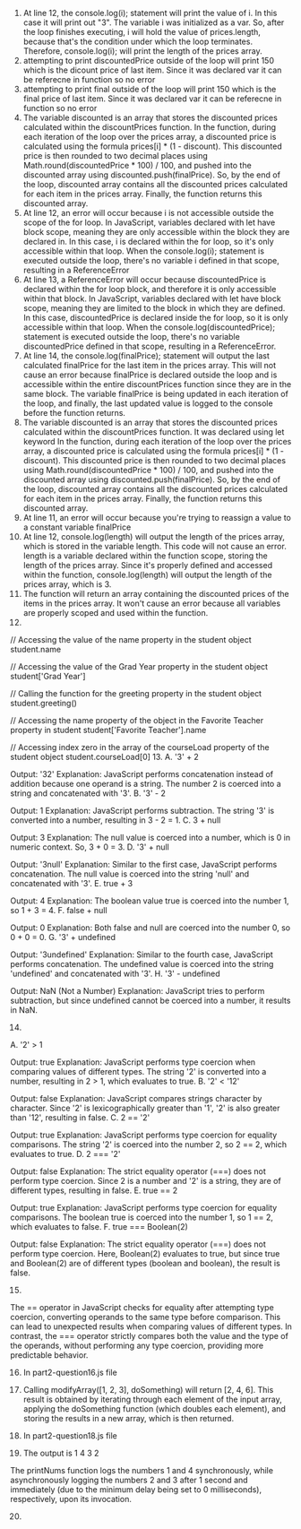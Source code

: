 1. At line 12, the console.log(i); statement will print the value of i. In this case it will print out "3". The variable i was initialized as a var. So, after the loop finishes executing, i will hold the value of prices.length, because that's the condition under which the loop terminates. Therefore, console.log(i); will print the length of the prices array. 
2.  attempting to print discountedPrice outside of the loop will print 150 which is the dicount price of last item. Since it was declared var it can be referecne in function so no error
3.  attempting to print final outside of the loop will print 150 which is the final price of last item. Since it was declared var it can be referecne in function so no error
4.  The variable discounted is an array that stores the discounted prices calculated within the discountPrices function. In the function, during each iteration of the loop over the prices array, a discounted price is calculated using the formula prices[i] * (1 - discount). This discounted price is then rounded to two decimal places using Math.round(discountedPrice * 100) / 100, and pushed into the discounted array using discounted.push(finalPrice). So, by the end of the loop, discounted array contains all the discounted prices calculated for each item in the prices array. Finally, the function returns this discounted array.
5. At line 12, an error will occur because i is not accessible outside the scope of the for loop. In JavaScript, variables declared with let have block scope, meaning they are only accessible within the block they are declared in. In this case, i is declared within the for loop, so it's only accessible within that loop. When the console.log(i); statement is executed outside the loop, there's no variable i defined in that scope, resulting in a ReferenceError
6. At line 13, a ReferenceError will occur because discountedPrice is declared within the for loop block, and therefore it is only accessible within that block. In JavaScript, variables declared with let have block scope, meaning they are limited to the block in which they are defined. In this case, discountedPrice is declared inside the for loop, so it is only accessible within that loop. When the console.log(discountedPrice); statement is executed outside the loop, there's no variable discountedPrice defined in that scope, resulting in a ReferenceError.
7. At line 14, the console.log(finalPrice); statement will output the last calculated finalPrice for the last item in the prices array. This will not cause an error because finalPrice is declared outside the loop and is accessible within the entire discountPrices function since they are in the same block. The variable finalPrice is being updated in each iteration of the loop, and finally, the last updated value is logged to the console before the function returns.
8. The variable discounted is an array that stores the discounted prices calculated within the discountPrices function. It was declared using let keyword In the function, during each iteration of the loop over the prices array, a discounted price is calculated using the formula prices[i] * (1 - discount). This discounted price is then rounded to two decimal places using Math.round(discountedPrice * 100) / 100, and pushed into the discounted array using discounted.push(finalPrice). So, by the end of the loop, discounted array contains all the discounted prices calculated for each item in the prices array. Finally, the function returns this discounted array.
9. At line 11, an error will occur because you're trying to reassign a value to a constant variable finalPrice
10. At line 12, console.log(length) will output the length of the prices array, which is stored in the variable length. This code will not cause an error. length is a variable declared within the function scope, storing the length of the prices array. Since it's properly defined and accessed within the function, console.log(length) will output the length of the prices array, which is 3.
11. The function will return an array containing the discounted prices of the items in the prices array. It won't cause an error because all variables are properly scoped and used within the function.
12. 
// Accessing the value of the name property in the student object
student.name

// Accessing the value of the Grad Year property in the student object
student['Grad Year']

// Calling the function for the greeting property in the student object
student.greeting()

// Accessing the name property of the object in the Favorite Teacher property in student
student['Favorite Teacher'].name

// Accessing index zero in the array of the courseLoad property of the student object
student.courseLoad[0]
13. 
A. '3' + 2

Output: '32'
Explanation: JavaScript performs concatenation instead of addition because one operand is a string. The number 2 is coerced into a string and concatenated with '3'.
B. '3' - 2

Output: 1
Explanation: JavaScript performs subtraction. The string '3' is converted into a number, resulting in 3 - 2 = 1.
C. 3 + null

Output: 3
Explanation: The null value is coerced into a number, which is 0 in numeric context. So, 3 + 0 = 3.
D. '3' + null

Output: '3null'
Explanation: Similar to the first case, JavaScript performs concatenation. The null value is coerced into the string 'null' and concatenated with '3'.
E. true + 3

Output: 4
Explanation: The boolean value true is coerced into the number 1, so 1 + 3 = 4.
F. false + null

Output: 0
Explanation: Both false and null are coerced into the number 0, so 0 + 0 = 0.
G. '3' + undefined

Output: '3undefined'
Explanation: Similar to the fourth case, JavaScript performs concatenation. The undefined value is coerced into the string 'undefined' and concatenated with '3'.
H. '3' - undefined

Output: NaN (Not a Number)
Explanation: JavaScript tries to perform subtraction, but since undefined cannot be coerced into a number, it results in NaN.

14. 
A. '2' > 1

Output: true
Explanation: JavaScript performs type coercion when comparing values of different types. The string '2' is converted into a number, resulting in 2 > 1, which evaluates to true.
B. '2' < '12'

Output: false
Explanation: JavaScript compares strings character by character. Since '2' is lexicographically greater than '1', '2' is also greater than '12', resulting in false.
C. 2 == '2'

Output: true
Explanation: JavaScript performs type coercion for equality comparisons. The string '2' is coerced into the number 2, so 2 == 2, which evaluates to true.
D. 2 === '2'

Output: false
Explanation: The strict equality operator (===) does not perform type coercion. Since 2 is a number and '2' is a string, they are of different types, resulting in false.
E. true == 2

Output: true
Explanation: JavaScript performs type coercion for equality comparisons. The boolean true is coerced into the number 1, so 1 == 2, which evaluates to false.
F. true === Boolean(2)

Output: false
Explanation: The strict equality operator (===) does not perform type coercion. Here, Boolean(2) evaluates to true, but since true and Boolean(2) are of different types (boolean and boolean), the result is false.

15. 
The == operator in JavaScript checks for equality after attempting type coercion, converting operands to the same type before comparison. This can lead to unexpected results when comparing values of different types. In contrast, the === operator strictly compares both the value and the type of the operands, without performing any type coercion, providing more predictable behavior.

16. In part2-question16.js file 
    
17. Calling modifyArray([1, 2, 3], doSomething) will return [2, 4, 6]. This result is obtained by iterating through each element of the input array, applying the doSomething function (which doubles each element), and storing the results in a new array, which is then returned.
    
18. In part2-question18.js file 
19. The output is 
1
4
3
2

The printNums function logs the numbers 1 and 4 synchronously, while asynchronously logging the numbers 2 and 3 after 1 second and immediately (due to the minimum delay being set to 0 milliseconds), respectively, upon its invocation.

20. 


